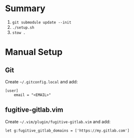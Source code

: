 # Summary

1. `git submodule update --init`
2. `./setup.sh`
3. `stow .`

# Manual Setup

## Git

Create `~/.gitconfig.local` and add:

```
[user]
    email = "<EMAIL>"
```

## fugitive-gitlab.vim

Create `~/.vim/plugin/fugitive-gitlab.vim` and add:

```
let g:fugitive_gitlab_domains = ['https://my.gitlab.com']
```
